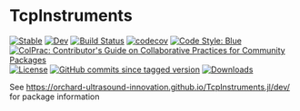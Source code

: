 # TcpInstruments

[![Stable](https://img.shields.io/badge/docs-stable-blue.svg)](https://Orchard-Ultrasound-Innovation.github.io/TcpInstruments.jl/stable)
[![Dev](https://img.shields.io/badge/docs-dev-blue.svg)](https://orchard-ultrasound-innovation.github.io/TcpInstruments.jl/dev/)
[![Build Status](https://github.com/Orchard-Ultrasound-Innovation/TcpInstruments.jl/workflows/CI/badge.svg)](https://github.com/Orchard-Ultrasound-Innovation/TcpInstruments.jl/actions)
[![codecov](https://codecov.io/gh/Orchard-Ultrasound-Innovation/TcpInstruments.jl/branch/master/graph/badge.svg?token=NJAVMHUAT3)](https://codecov.io/gh/Orchard-Ultrasound-Innovation/TcpInstruments.jl)
[![Code Style: Blue](https://img.shields.io/badge/code%20style-blue-4495d1.svg)](https://github.com/invenia/BlueStyle)
[![ColPrac: Contributor's Guide on Collaborative Practices for Community Packages](https://img.shields.io/badge/ColPrac-Contributor's%20Guide-blueviolet)](https://github.com/SciML/ColPrac)
[![License](http://img.shields.io/badge/license-MIT-brightgreen.svg?style=flat)](LICENSE)
[![GitHub commits since tagged version](https://img.shields.io/github/commits-since/Orchard-Ultrasound-Innovation/TcpInstruments.jl/v0.11.0.svg)](https://github.com/Orchard-Ultrasound-Innovation/TcpInstruments.jl)
[![Downloads](https://shields.io/endpoint?url=https://pkgs.genieframework.com/api/v1/badge/TcpInstruments)](https://pkgs.genieframework.com?packages=TcpInstruments)

See https://orchard-ultrasound-innovation.github.io/TcpInstruments.jl/dev/ for package information
